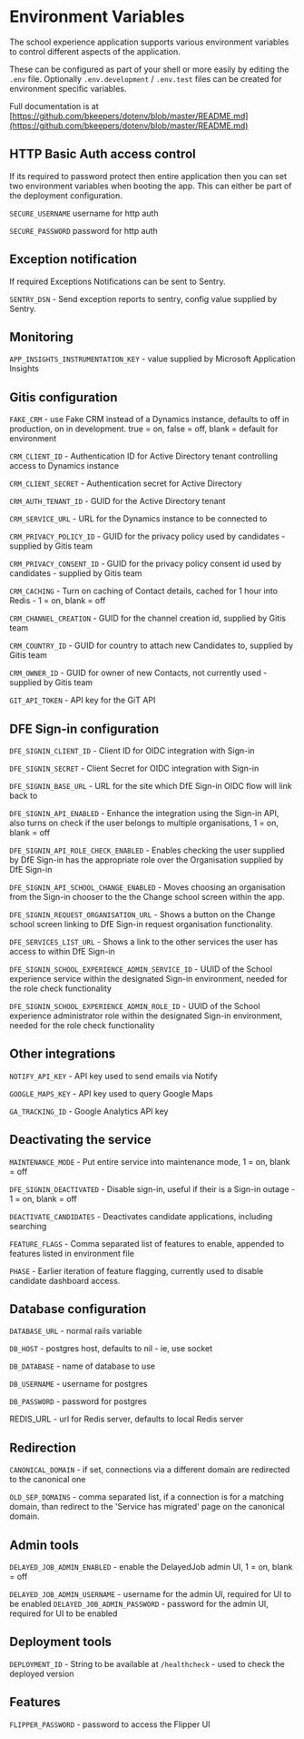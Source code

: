 # Environment Variables

The school experience application supports various environment variables
to control different aspects of the application.

These can be configured as part of your shell or more easily by editing the
`.env` file. Optionally `.env.development` / `.env.test` files can be created for
environment specific variables.

Full documentation is at
[https://github.com/bkeepers/dotenv/blob/master/README.md](https://github.com/bkeepers/dotenv/blob/master/README.md)

## HTTP Basic Auth access control

If its required to password protect then entire application then you can set two
environment variables when booting the app. This can either be part of the
deployment configuration.

`SECURE_USERNAME` username for http auth

`SECURE_PASSWORD` password for http auth

## Exception notification

If required Exceptions Notifications can be sent to Sentry.

`SENTRY_DSN` - Send exception reports to sentry, config value supplied by Sentry.

## Monitoring

`APP_INSIGHTS_INSTRUMENTATION_KEY` - value supplied by Microsoft Application Insights

## Gitis configuration

`FAKE_CRM` - use Fake CRM instead of a Dynamics instance, defaults to off in production, on in development. true = on, false = off, blank = default for environment

`CRM_CLIENT_ID` - Authentication ID for Active Directory tenant controlling access to Dynamics instance

`CRM_CLIENT_SECRET` - Authentication secret for Active Directory

`CRM_AUTH_TENANT_ID` - GUID for the Active Directory tenant

`CRM_SERVICE_URL` - URL for the Dynamics instance to be connected to

`CRM_PRIVACY_POLICY_ID` - GUID for the privacy policy used by candidates - supplied by Gitis team

`CRM_PRIVACY_CONSENT_ID` - GUID for the privacy policy consent id used by candidates - supplied by Gitis team

`CRM_CACHING` - Turn on caching of Contact details, cached for 1 hour into Redis - 1 = on, blank = off

`CRM_CHANNEL_CREATION` - GUID for the channel creation id, supplied by Gitis team

`CRM_COUNTRY_ID` - GUID for country to attach new Candidates to, supplied by Gitis team

`CRM_OWNER_ID` - GUID for owner of new Contacts, not currently used - supplied by Gitis team

`GIT_API_TOKEN` - API key for the GiT API

## DFE Sign-in configuration

`DFE_SIGNIN_CLIENT_ID` - Client ID for OIDC integration with Sign-in

`DFE_SIGNIN_SECRET` - Client Secret for OIDC integration with Sign-in

`DFE_SIGNIN_BASE_URL` - URL for the site which DfE Sign-in OIDC flow will link back to

`DFE_SIGNIN_API_ENABLED` - Enhance the integration using the Sign-in API, also turns on check if the user belongs to multiple organisations, 1 = on, blank = off

`DFE_SIGNIN_API_ROLE_CHECK_ENABLED` - Enables checking the user supplied by DfE Sign-in has the appropriate role over the Organisation supplied by DfE Sign-in

`DFE_SIGNIN_API_SCHOOL_CHANGE_ENABLED` - Moves choosing an organisation from the Sign-in chooser to the the Change school screen within the app.

`DFE_SIGNIN_REQUEST_ORGANISATION_URL` - Shows a button on the Change school screen linking to DfE Sign-in request organisation functionality.

`DFE_SERVICES_LIST_URL` - Shows a link to the other services the user has access to within DfE Sign-in

`DFE_SIGNIN_SCHOOL_EXPERIENCE_ADMIN_SERVICE_ID` - UUID of the School experience service within the designated Sign-in environment, needed for the role check functionality

`DFE_SIGNIN_SCHOOL_EXPERIENCE_ADMIN_ROLE_ID` - UUID of the School experience administrator role within the designated Sign-in environment, needed for the role check functionality

## Other integrations

`NOTIFY_API_KEY` - API key used to send emails via Notify

`GOOGLE_MAPS_KEY` - API key used to query Google Maps

`GA_TRACKING_ID` - Google Analytics API key

## Deactivating the service

`MAINTENANCE_MODE` - Put entire service into maintenance mode, 1 = on, blank = off

`DFE_SIGNIN_DEACTIVATED` - Disable sign-in, useful if their is a Sign-in outage - 1 = on, blank = off

`DEACTIVATE_CANDIDATES` - Deactivates candidate applications, including searching

`FEATURE_FLAGS` - Comma separated list of features to enable, appended to features listed in environment file

`PHASE` - Earlier iteration of feature flagging, currently used to disable candidate dashboard access.

## Database configuration

`DATABASE_URL` - normal rails variable

`DB_HOST` - postgres host, defaults to nil - ie, use socket

`DB_DATABASE` - name of database to use

`DB_USERNAME` - username for postgres

`DB_PASSWORD` - password for postgres

REDIS_URL - url for Redis server, defaults to local Redis server

## Redirection

`CANONICAL_DOMAIN` - if set, connections via a different domain are redirected to the canonical one

`OLD_SEP_DOMAINS` - comma separated list, if a connection is for a matching domain, than redirect to the 'Service has migrated' page on the canonical domain.

## Admin tools

`DELAYED_JOB_ADMIN_ENABLED` - enable the DelayedJob admin UI, 1 = on, blank = off

`DELAYED_JOB_ADMIN_USERNAME` - username for the admin UI, required for UI to be enabled
`DELAYED_JOB_ADMIN_PASSWORD` - password for the admin UI, required for UI to be enabled

## Deployment tools

`DEPLOYMENT_ID` - String to be available at `/healthcheck` - used to check the deployed version

## Features

`FLIPPER_PASSWORD` - password to access the Flipper UI
